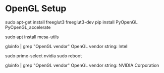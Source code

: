 # OpenGL Setup

sudo apt-get install freeglut3 freeglut3-dev
pip install PyOpenGL PyOpenGL_accelerate

sudo apt install mesa-utils

glxinfo | grep "OpenGL vendor"
OpenGL vendor string: Intel

sudo prime-select nvidia
sudo reboot

glxinfo | grep "OpenGL vendor"
OpenGL vendor string: NVIDIA Corporation



